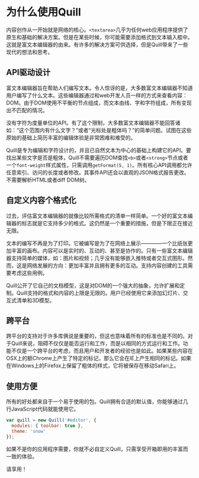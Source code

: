 # 为什么使用Quill

内容创作从一开始就是网络的核心。`<textarea>`几乎为任何web应用程序提供了原生和基础的解决方案。但是在某些时候，你可能需要添加格式到文本输入框中。这就是富文本编辑器的由来。有许多的解决方案可供选择，但是Quill带来了一些现代的想法和思考。

## API驱动设计

富文本编辑器旨在帮助人们编写文本。令人惊讶的是，大多数富文本编辑器不知道用户编写了什么文本。这些编辑器通过和web开发人员一样的方式来查看内容：DOM。由于DOM使用不平衡的节点组成，而文本由线、字和字符组成，所有变现出不匹配的情况。

没有字符为度量单位的API。有了这个限制，大多数富文本编辑器不能回答诸如：“这个范围内有什么文字？”或者“光标处是粗体吗？”的简单问题。试图在这些原始的基础上简历丰富的编辑体验是非常困难和难受的。

Quill是专为编辑和字符设计的，并且已自然文本为中心的基础上构建它的API。要找出某些文字是否是粗体，Quill不需要遍历DOM查找`<b>`或者`<strong>`节点或者一个`font-weight`样式属性，只需调用`getFormat(5, 1)`。所有核心API调用都允许任意索引、访问的长度或者修改。其事件API还会以直观的JSON格式报告更改。不需要解析HTML或者diff DOM树。

## 自定义内容个格式化

过去，评估富文本编辑器的就像比较所需格式的清单一样简单。一个好的富文本编辑器的标志就是它支持多少的格式。这仍然是一个重要的措施，但是下限正在接近无限。

文本的编写不再是为了打印。它被编写是为了在网络上展示————一个比纸张更加丰富的画布。内容可以是实时的、互动的、甚至是协作的。只有一些富文本编辑器支持简单的媒体，如：图片和视频；几乎没有能够嵌入推特或者交互式图形。然而，这是网络发展的方向：更加丰富并且拥有更多的互动。支持内容创建的工具需要考虑这些用例。

Quill公开了它自己的文档模型，这是对DOM的一个强大的抽象，允许扩展和定制。Quill支持的格式和内容的上限是无限的。用户已经使用它来添加幻灯片、交互式清单和3D模型。

## 跨平台

跨平台的支持对于许多库俩说是重要的，但这也意味着所有的标准也是不同的。对于Quill来说，阻碍不仅仅是能否运行和工作，而是以相同的方式运行和工作。功能不仅是一个跨平台的考虑，而且用户和开发者的经验也是如此。如果某些内容在OSX上的额Chrome上产生了特定的标记，那么它会在IE上产生相同的标记。如果在Windows上的Firefox上保留了粗体的样式，它将被保存在移动Safari上。

## 使用方便

所有的好处都来自于一个易于使用的包。Quill拥有合适的默认值，你能够通过几行JavaScript代码就能使用它。

```javascript
var quill = new Quill('#editor', {
  modules: { toolbar: true },
  theme: 'snow'
});
```

如果不是你的应用程序需要，你就不必自定义Quill，只需享受开箱即用的丰富而一致的体验。

请享用！